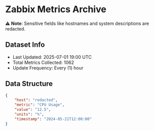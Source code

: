 # Zabbix Metrics Archive

⚠️ **Note**: Sensitive fields like hostnames and system descriptions are redacted.

## Dataset Info
- Last Updated: 2025-07-01 19:00 UTC
- Total Metrics Collected: 1062
- Update Frequency: Every (1) hour

## Data Structure
```json
{
    "host": "redacted",
    "metric": "CPU Usage",
    "value": "12.5",
    "units": "%",
    "timestamp": "2024-05-21T12:00:00"
}
```
